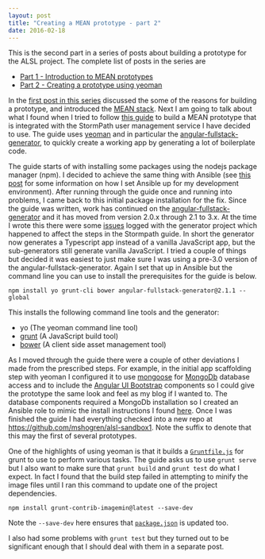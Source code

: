 ```yaml
---
layout: post
title: "Creating a MEAN prototype - part 2"
date: 2016-02-18
---
```

This is the second part in a series of posts about building a prototype for the ALSL project.  The complete list of posts in the series are

- [Part 1 - Introduction to MEAN prototypes](/2016/02/15/creating-a-mean-prototype-1.html)
- [Part 2 - Creating a prototype using yeoman](/2016/02/18/creating-a-mean-prototype-1.html)

In the [first post in this series](/2016/02/15/creating-a-mean-prototype-1.html) discussed the some of the reasons for building a prototype, and introduced the [MEAN stack](https://en.wikipedia.org/wiki/MEAN_(software_bundle)).
Next I am going to talk about what I found when I tried to follow [this guide](http://docs.stormpath.com/angularjs/guide/) to build a MEAN prototype that is integrated with the StormPath user management service I have decided to use. The guide uses [yeoman](http://yeoman.io) and in particular the [angular-fullstack-generator](https://github.com/angular-fullstack/generator-angular-fullstack), to quickly create a working app by generating a lot of boilerplate code.

The guide starts of with installing some packages using the nodejs package manager (npm).  I decided to achieve the same thing with Ansible (see [this post](/2016/02/10/bootstrapping-the-development-environment-3.html) for some information on how I set Ansible up for my development environment).  After running through the guide once and running into problems, I came back to this initial package installation for the fix.  Since the guide was written, work has continued on the [angular-fullstack-generator](https://github.com/angular-fullstack/generator-angular-fullstack) and it has moved from version 2.0.x through 2.1 to 3.x.  At the time I wrote this there were some [issues](angular-fullstack/generator-angular-fullstack#1015) logged with the generator project which happened to affect the steps in the Stormpath guide.  In short the generator now generates a Typescript app instead of a vanilla JavaScript app, but the sub-generators still generate vanilla JavaScript.  I tried a couple of things but decided it was easiest to just make sure I was using a pre-3.0 version of the angular-fullstack-generator.  Again I set that up in Ansible but the command line you can use to install the prerequisites for the guide is below.

```
npm install yo grunt-cli bower angular-fullstack-generator@2.1.1 --global
```

This installs the following command line tools and the generator:

- yo (The yeoman command line tool)
- [grunt](http://gruntjs.com/) (A JavaScript build tool)
- [bower](http://bower.io/) (A client side asset management tool)

As I moved through the guide there were a couple of other deviations I made from the prescribed steps.  For example, in the initial app scaffolding step with yeoman I configured it to use [mongoose](http://mongoosejs.com/) for [MongoDb](https://www.mongodb.com/) database access and to include the [Angular UI Bootstrap](https://angular-ui.github.io/bootstrap/) components so I could give the prototype the same look and feel as my blog if I wanted to.  The database components required a MongoDb installation so I created an Ansible role to mimic the install instructions I found [here](https://docs.mongodb.org/manual/tutorial/install-mongodb-on-ubuntu/).  Once I was finished the guide I had everything checked into a new repo at https://github.com/mshogren/alsl-sandbox1.  Note the suffix to denote that this may the first of several prototypes.

One of the highlights of using yeoman is that it builds a [`Gruntfile.js`](https://github.com/mshogren/alsl-sandbox1/blob/master/Gruntfile.js) for grunt to use to perform various tasks.  The guide asks us to use `grunt serve` but I also want to make sure that `grunt build` and `grunt test` do what I expect. In fact I found that the build step failed in attempting to minify the image files until I ran this command to update one of the project dependencies.

```
npm install grunt-contrib-imagemin@latest --save-dev
```
Note the `--save-dev` here ensures that [`package.json`](https://github.com/mshogren/alsl-sandbox1/blob/master/package.json) is updated too.

I also had some problems with `grunt test` but they turned out to be significant enough that I should deal with them in a separate post.
